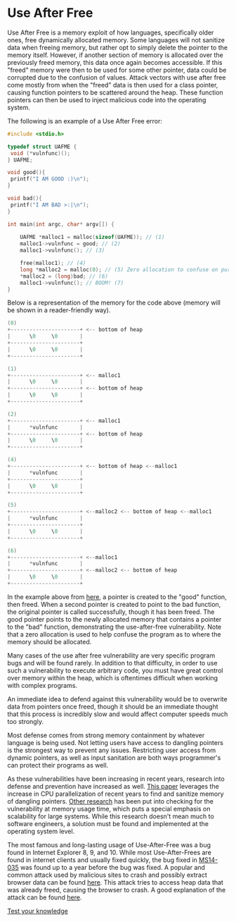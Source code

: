 # Use After Free

Use After Free is a memory exploit of how languages, specifically older ones, free dynamically allocated memory. Some languages will not sanitize data when freeing memory, but rather opt to simply delete the pointer to the memory itself. However, if another section of memory is allocated over the previously freed memory, this data once again becomes accessible. If this "freed" memory were then to be used for some other pointer, data could be corrupted due to the confusion of values. Attack vectors with use after free come mostly from when the "freed" data is then used for a class pointer, causing function pointers to be scattered around the heap. These function pointers can then be used to inject malicious code into the operating system.

The following is an example of a Use After Free error:

```C
#include <stdio.h>

typedef struct UAFME {
 void (*vulnfunc)();
} UAFME;

void good(){
 printf("I AM GOOD :)\n");
}

void bad(){
 printf("I AM BAD >:|\n");
}

int main(int argc, char* argv[]) {
	
	UAFME *malloc1 = malloc(sizeof(UAFME)); // (1)
	malloc1->vulnfunc = good; // (2)
	malloc1->vulnfunc(); // (3)	

	free(malloc1); // (4)
	long *malloc2 = malloc(0); // (5) Zero allocation to confuse on purpose
	*malloc2 = (long)bad; // (6)
	malloc1->vulnfunc(); // BOOM! (7)
}
```

Below is a representation of the memory for the code above (memory will be shown in a reader-friendly way). 

```C
(0)
+----------------------+ <-- bottom of heap
|      \0     \0       |
+----------------------+
|      \0     \0       |
+----------------------+

(1)
+----------------------+ <-- malloc1
|      \0     \0       |
+----------------------+ <-- bottom of heap
|      \0     \0       |
+----------------------+ 

(2)
+----------------------+ <-- malloc1
|      *vulnfunc       |
+----------------------+ <-- bottom of heap
|      \0     \0       |
+----------------------+ 

(4)
+----------------------+ <-- bottom of heap <--malloc1
|      *vulnfunc       |
+----------------------+
|      \0     \0       |
+----------------------+ 

(5)
+----------------------+ <--malloc2 <-- bottom of heap <--malloc1
|      *vulnfunc       |
+----------------------+
|      \0     \0       |
+----------------------+ 

(6)
+----------------------+ <--malloc1
|      *vulnfunc       |
+----------------------+ <--malloc2 <-- bottom of heap
|      \0     \0       |
+----------------------+ 
```

In the example above from [here](https://sensepost.com/blog/2017/linux-heap-exploitation-intro-series-used-and-abused-use-after-free/), a pointer is created to the "good" function, then freed. When a second pointer is created to point to the bad function, the original pointer is called successfully, though it has been freed. The good pointer points to the newly allocated memory that contains a pointer to the "bad" function, demonstrating the use-after-free vulnerability. Note that a zero allocation is used to help confuse the program as to where the memory should be allocated.

Many cases of the use after free vulnerability are very specific program bugs and will be found rarely. In addition to that difficulty, in order to use such a vulnerability to execute arbitrary code, you must have great control over memory within the heap, which is oftentimes difficult when working with complex programs. 

An immediate idea to defend against this vulnerability would be to overwrite data from pointers once freed, though it should be an immediate thought that this process is incredibly slow and would affect computer speeds much too strongly.

Most defense comes from strong memory containment by whatever language is being used. Not letting users have access to dangling pointers is the strongest way to prevent any issues. Restricting user access from dynamic pointers, as well as input sanitation are both ways programmer's can protect their programs as well. 

As these vulnerabilities have been increasing in recent years, research into defense and prevention have increased as well. [This paper](https://dl.acm.org/citation.cfm?id=3243826) leverages the increase in CPU parallelization of recent years to find and sanitize memory of dangling pointers. [Other research](https://www.cs.vu.nl/~giuffrida/papers/dangsan_eurosys17.pdf) has been put into checking for the vulnerability at memory usage time, which puts a special emphasis on scalability for large systems. While this research doesn't mean much to software engineers, a solution must be found and implemented at the operating system level.

The most famous and long-lasting usage of Use-After-Free was a bug found in Internet Explorer 8, 9, and 10. While most Use-After-Frees are found in internet clients and usually fixed quickly, the bug fixed in [MS14-035](https://docs.microsoft.com/en-us/security-updates/SecurityBulletins/2014/ms14-035) was found up to a year before the bug was fixed. A popular and common attack used by malicious sites to crash and possibly extract browser data can be found [here](https://www.exploit-db.com/exploits/33860/). This attack tries to access heap data that was already freed, causing the browser to crash. A good explanation of the attack can be found [here](https://www.purehacking.com/blog/lloyd-simon/an-introduction-to-use-after-free-vulnerabilities).


[Test your knowledge](https://raysarivera.github.io/Honors_proj1/Lesson/UseAfterFree_quiz)
